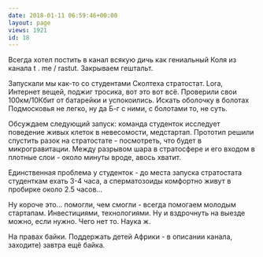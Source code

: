 ```yaml
---
date: 2018-01-11 06:59:46+00:00
layout: page
views: 1921
id: 18
---
```


Всегда хотел постить в канал всякую дичь как гениальный Коля из канала t . me / rastut. Закрываем гештальт.

Запускали мы как-то со студентами Сколтеха стратостат. Lora, Интернет вещей, поджиг тросика, вот это вот всё. Проверили свои 100км/10Кбит от батарейки и успокоились. Искать оболочку в болотах Подмосковья не легко, ну да Б-г с ними, с болотами то, не суть.

Обсуждаем следующий запуск: команда студенток исследует поведение живых клеток в невесомости, медстартап. Прототип решили спустить разок на стратостате - посмотреть, что будет в микрогравитации. Между разрывом шара в стратосфере и его входом в плотные слои - около минуты вроде, авось хватит.

Единственная проблема у студенток - до места запуска стратостата студенткам ехать 3-4 часа, а сперматозоиды комфортно живут в пробирке около 2.5 часов...

Ну короче это... помогли, чем смогли - всегда помогаем молодым стартапам. Инвестициями, технологиями. Ну и вздрочнуть на выезде можно, если нужно. Чего нет то. Наука ж.

На правах байки. Поддержать детей Африки - в описании канала, заходите) завтра ещё байка.


